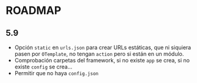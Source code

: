 ROADMAP
=======

## 5.9

* Opción `static` en `urls.json` para crear URLs estáticas, que ni siquiera pasen por `OTemplate`, no tengan `action` pero si están en un módulo.
* Comprobación carpetas del framework, si no existe `app` se crea, si no existe `config` se crea...
* Permitir que no haya `config.json`